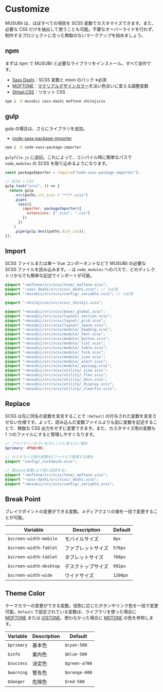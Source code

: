 # Customize

MUSUBii は、ほぼすべての項目を SCSS 変数でカスタマイズできます。また、必要な CSS だけを抽出して使うことも可能。不要なオーバーライドを行わず、制作するプロジェクトに合った無駄のないマークアップを始めましょう。

## npm

まずは npm で MUSUBii と必要なライブラリをインストール。すべて自作です。

* [Sass Dashi](https://github.com/qrac/sass-dashi)：SCSS 変数と mixin のパック ※必須
* [MOFTONE](https://qrac.github.io/moftone/)：[マテリアルデザインカラー](https://qrac.github.io/mdtone/)を淡い色合いに変える調整変数
* [Shitaji.CSS](https://qrac.github.io/shitajicss/)：リセット CSS

```bash
npm i -D musubii sass-dashi moftone shitajicss
```

## gulp

gulp の場合は、さらにライブラリを追加。

* [node-sass-package-importer](https://www.npmjs.com/package/node-sass-package-importer)

```bash
npm i -D node-sass-package-importer
```

`gulpfile.js` に追記。これによって、コンパイル時に簡単なパスで `node_modules` の SCSS を取り込めるようになります。

```js
const packageImporter = require("node-sass-package-importer");

// SCSS > CSS
gulp.task("scss", () => {
  return gulp
    .src(paths.src_scss + "**/*.scss")
    .pipe(
      sass({
        importer: packageImporter({
          extensions: [".scss", ".css"]
        })
      })
    )
    .pipe(gulp.dest(paths.dist_css));
});
```

## Import

SCSS ファイルまたは単一 Vue コンポーネントなどで MUSUBii の必要な SCSS ファイルを読み込みます。`~` は `node_modules` へのパスで、どのディレクトリからでも簡単な記述でインポートが可能。

```scss
@import "~moftone/src/scss/tone/_moftone.scss";
@import "~sass-dashi/src/scss/_dashi.scss"; // ※必須
@import "~musubii/src/scss/config/_variable.scss"; // ※必須

@import "~shitajicss/src/scss/_shitaji.scss";

@import "~musubii/src/scss/base/_global.scss";
@import "~musubii/src/scss/layout/_section.scss";
@import "~musubii/src/scss/layout/_grid.scss";
@import "~musubii/src/scss/layout/_space.scss";
@import "~musubii/src/scss/module/_heading.scss";
@import "~musubii/src/scss/module/_text.scss";
@import "~musubii/src/scss/module/_button.scss";
@import "~musubii/src/scss/module/_list.scss";
@import "~musubii/src/scss/module/_table.scss";
@import "~musubii/src/scss/module/_form.scss";
@import "~musubii/src/scss/module/_icon.scss";
@import "~musubii/src/scss/module/_alert.scss";
@import "~musubii/src/scss/module/_wysiwyg.scss";
@import "~musubii/src/scss/utility/_size.scss";
@import "~musubii/src/scss/utility/_flex.scss";
@import "~musubii/src/scss/utility/_deco.scss";
@import "~musubii/src/scss/utility/_display.scss";
@import "~musubii/src/scss/utility/_clearfix.scss";
```

## Replace

SCSS は先に同名の変数を宣言することで `!default` の付与された変数を宣言させない仕様です。よって、読み込んだ変数ファイルよりも前に変数を記述することで、無駄な CSS 出力をせずに変更できます。また、カスタマイズ用の変数も 1 つのファイルにすると管理しやすくなります。

```scss
// プライマリーカラーをオレンジに変えたい場合
$primary: #fb8c00;

// カスタマイズ用の変数を1ファイルで管理する場合
@import "config/_customize.scss";

// 読み込む変数↓より前に記述する↑
@import "~moftone/src/scss/tone/_moftone.scss";
@import "~sass-dashi/src/scss/_dashi.scss";
@import "~musubii/src/scss/config/_variable.scss";
```

## Break Point

ブレイクポイントの変更ができる変数。メディアクエリの値を一括で変更することが可能。

| Variable                | Description        | Default  |
| ----------------------- | ------------------ | -------- |
| `$screen-width-mobile`  | モバイルサイズ     | `0px`    |
| `$screen-width-fablet`  | ファブレットサイズ | `576px`  |
| `$screen-width-tablet`  | タブレットサイズ   | `768px`  |
| `$screen-width-desktop` | デスクトップサイズ | `992px`  |
| `$screen-width-wide`    | ワイドサイズ       | `1200px` |

## Theme Color

テーマカラーの変更ができる変数。役割に応じたボタンやリンク色を一括で変更可能。`Default` で設定されている変数は、ライブラリを使った場合に [MOFTONE](https://qrac.github.io/moftone/) または [iOSTONE](https://qrac.github.io/iostone/)、使わなかった場合に [MDTONE](https://qrac.github.io/mdtone/) の色を参照します。

| Variable   | Description | Default       |
| ---------- | ----------- | ------------- |
| `$primary` | 基本色      | `$cyan-500`   |
| `$info`    | 案内色      | `$blue-500`   |
| `$success` | 決定色      | `$green-a700` |
| `$warning` | 警告色      | `$orange-600` |
| `$danger`  | 危険色      | `$red-500`    |
